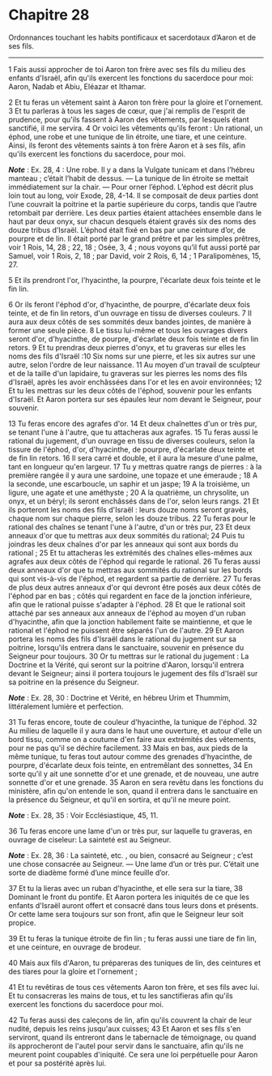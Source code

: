 # Chapitre 28

Ordonnances touchant les habits pontificaux et sacerdotaux d’Aaron et de ses fils.

***

1 Fais aussi approcher de toi Aaron ton frère avec ses fils du milieu des enfants d'Israël, afin qu'ils exercent les fonctions du sacerdoce pour moi: Aaron, Nadab et Abiu, Eléazar et Ithamar.


2 Et tu feras un vêtement saint à Aaron ton frère pour la gloire et l'ornement. 3 Et tu parleras à tous les sages de cœur, que j'ai remplis de l'esprit de prudence, pour qu'ils fassent à Aaron des vêtements, par lesquels étant sanctifié, il me servira. 4 Or voici les vêtements qu'ils feront : Un rational, un éphod, une robe et une tunique de lin étroite, une tiare, et une ceinture. Ainsi, ils feront des vêtements saints à ton frère Aaron et à ses fils, afin qu'ils exercent les fonctions du sacerdoce, pour moi.

***Note*** :  Ex. 28, 4 : Une robe. Il y a dans la Vulgate tunicam et dans l’hébreu manteau ; c’était l’habit de dessus. ― La tunique de lin étroite se mettait immédiatement sur la chair. ― Pour orner l’éphod. L’éphod est décrit plus loin tout au long, voir Exode, 28, 4-14. Il se composait de deux parties dont l’une couvrait la poitrine et la partie supérieure du corps, tandis que l’autre retombait par derrière. Les deux parties étaient attachées ensemble dans le haut par deux onyx, sur chacun desquels étaient gravés six des noms des douze tribus d’Israël. L’éphod était fixé en bas par une ceinture d’or, de pourpre et de lin. Il était porté par le grand prêtre et par les simples prêtres, voir 1 Rois, 14, 28 ; 22, 18 ; Osée, 3, 4 ; nous voyons qu’il fut aussi porté par Samuel, voir 1 Rois, 2, 18 ; par David, voir 2 Rois, 6, 14 ; 1 Paralipomènes, 15, 27.

5 Et ils prendront l'or, l'hyacinthe, la pourpre, l'écarlate deux fois teinte et le fin lin.


6 Or ils feront l'éphod d'or, d'hyacinthe, de pourpre, d'écarlate deux fois teinte, et de fin lin retors, d'un ouvrage en tissu de diverses couleurs. 7 Il aura aux deux côtés de ses sommités deux bandes jointes, de manière à former une seule pièce. 8 Le tissu lui-même et tous les ouvrages divers seront d'or, d'hyacinthe, de pourpre, d'écarlate deux fois teinte et de fin lin retors. 9 Et tu prendras deux pierres d'onyx, et tu graveras sur elles les noms des fils d'Israël :10 Six noms sur une pierre, et les six autres sur une autre, selon l'ordre de leur naissance. 11 Au moyen d'un travail de sculpteur et de la taille d'un lapidaire, tu graveras sur les pierres les noms des fils d'Israël, après les avoir enchâssées dans l'or et les en avoir environnées; 12 Et tu les mettras sur les deux côtés de l'éphod, souvenir pour les enfants d'Israël. Et Aaron portera sur ses épaules leur nom devant le Seigneur, pour souvenir.


13 Tu feras encore des agrafes d'or. 14 Et deux chaînettes d'un or très pur, se tenant l'une à l'autre, que tu attacheras aux agrafes. 15 Tu feras aussi le rational du jugement, d'un ouvrage en tissu de diverses couleurs, selon la tissure de l'éphod, d'or, d'hyacinthe, de pourpre, d'écarlate deux teinte et de fin lin retors. 16 Il sera carré et double, et il aura la mesure d'une palme, tant en longueur qu'en largeur. 17 Tu y mettras quatre rangs de pierres : à la première rangée il y aura une sardoine, une topaze et une émeraude ; 18 A la seconde, une escarboucle, un saphir et un jaspe; 19 A la troisième, un ligure, une agate et une améthyste ; 20 A la quatrième, un chrysolite, un onyx, et un béryl; ils seront enchâssés dans de l'or, selon leurs rangs. 21 Et ils porteront les noms des fils d'Israël : leurs douze noms seront gravés, chaque nom sur chaque pierre, selon les douze tribus. 22 Tu feras pour le rational des chaînes se tenant l'une à l'autre, d'un or très pur, 23 Et deux anneaux d'or que tu mettras aux deux
sommités du rational; 24 Puis tu joindras les deux chaînes d'or par les anneaux qui sont aux bords du rational ; 25 Et tu attacheras les extrémités des chaînes elles-mêmes aux agrafes aux deux côtés de l'éphod qui regarde le rational. 26 Tu feras aussi deux anneaux d'or que tu mettras aux sommités du rational sur les bords qui sont vis-à-vis de l'éphod, et regardent sa partie de derrière. 27 Tu feras de plus deux autres anneaux d'or qui devront être posés aux deux côtés de l'éphod par en bas ; côtés qui regardent en face de la jonction inférieure, afin que le rational puisse s'adapter à l'éphod. 28 Et que le rational soit attaché par ses anneaux aux anneaux de l'éphod au moyen d'un ruban d'hyacinthe, afin que la jonction habilement faite se maintienne, et que le rational et l'éphod ne puissent être séparés l'un de l'autre. 29 Et Aaron portera les noms des fils d'Israël dans le rational du jugement sur sa poitrine, lorsqu'ils entrera dans le sanctuaire, souvenir en présence du Seigneur pour toujours. 30 Or tu
mettras sur le rational du jugement : La Doctrine et la Vérité, qui seront sur la poitrine d'Aaron, lorsqu'il entrera devant le Seigneur; ainsi il portera toujours le jugement des fils d'Israël sur sa poitrine en la présence du Seigneur.

***Note*** :  Ex. 28, 30 : Doctrine et Vérité, en hébreu Urim et Thummim, littéralement lumière et perfection.


31 Tu feras encore, toute de couleur d'hyacinthe, la tunique de l'éphod. 32 Au milieu de laquelle il y aura dans le haut une ouverture, et autour d'elle un bord tissu, comme on a coutume d'en faire aux extrémités des vêtements, pour ne pas qu'il se déchire facilement. 33 Mais en bas, aux pieds de la même tunique, tu feras tout autour comme des grenades d'hyacinthe, de pourpre, d'écarlate deux fois teinte, en entremêlant des sonnettes, 34 En sorte qu'il y ait une sonnette d'or et une grenade, et de nouveau, une autre sonnette d'or et une grenade. 35 Aaron en sera revêtu dans les fonctions du ministère, afin qu'on entende le son, quand il entrera dans le sanctuaire en la présence du Seigneur, et qu'il en sortira, et qu'il ne meure point.

***Note*** :  Ex. 28, 35 : Voir Ecclésiastique, 45, 11.


36 Tu feras encore une lame d'un or très pur, sur laquelle tu graveras, en ouvrage de ciseleur: La sainteté est au Seigneur.

***Note*** :  Ex. 28, 36 : La sainteté, etc. , ou bien, consacré au Seigneur ; c’est une chose consacrée au Seigneur. ― Une lame d’un or très pur. C’était une sorte de diadème formé d’une mince feuille d’or.

37 Et tu la lieras avec un ruban d'hyacinthe, et elle sera sur la tiare, 38 Dominant le front du pontife. Et Aaron portera les iniquités de ce que les enfants d'Israël auront offert et consacré dans tous leurs dons et présents. Or cette lame sera toujours sur son front, afin que le Seigneur leur soit propice.


39 Et tu feras la tunique étroite de fin lin ; tu feras aussi une tiare de fin lin, et une ceinture, en ouvrage de brodeur.


40 Mais aux fils d'Aaron, tu prépareras des tuniques de lin, des ceintures et des tiares pour la gloire et l'ornement ;


41 Et tu revêtiras de tous ces vêtements Aaron ton frère, et ses fils avec lui. Et tu consacreras les mains de tous, et tu les sanctifieras afin qu'ils exercent les fonctions du sacerdoce pour moi.


42 Tu feras aussi des caleçons de lin, afin qu'ils couvrent la chair de leur nudité, depuis les reins jusqu'aux cuisses; 43 Et Aaron et ses fils s'en serviront, quand ils entreront dans le tabernacle de témoignage, ou quand ils approcheront de l'autel pour servir dans le sanctuaire, afin qu'ils ne meurent point coupables d'iniquité. Ce sera une loi perpétuelle pour Aaron et pour sa postérité après lui.

